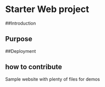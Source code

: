# Starter Web project

##Introduction

## Purpose

##Deployment

## how to contribute



Sample website with plenty of files for demos
